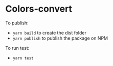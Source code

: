 # Colors-convert

To publish:

- `yarn build` to create the dist folder
- `yarn publish` to publish the package on NPM

To run test:

- `yarn test`
